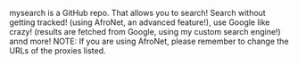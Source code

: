 mysearch is a GitHub repo. That allows you to search! Search without getting tracked! (using AfroNet, an advanced feature!), use Google like crazy! (results are fetched from Google, using my custom search engine!) annd more! NOTE: If you are using AfroNet, please remember to change the URLs of the proxies listed. 
